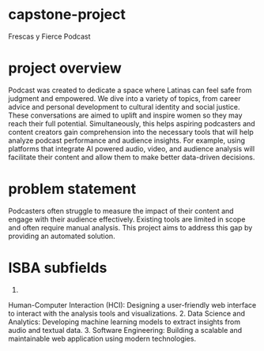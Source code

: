 # capstone-project
Frescas y Fierce Podcast
# project overview
Podcast was created to dedicate a space where Latinas can feel safe from judgment and empowered. We dive into a variety of topics, from career advice and personal development to cultural identity and social justice. These conversations are aimed to uplift and inspire women so they may reach their full potential.
Simultaneously, this helps aspiring podcasters and content creators gain comprehension into the necessary tools that will help analyze podcast performance and audience insights. For example, using platforms that integrate AI powered audio, video, and audience analysis will facilitate their content and allow them to make better data-driven decisions.
# problem statement
Podcasters often struggle to measure the impact of their content and engage with their audience effectively. Existing tools are limited in scope and often require manual analysis. This project aims to address this gap by providing an automated solution.
# ISBA subfields
1.
Human-Computer Interaction (HCI): Designing a user-friendly web interface to interact with the analysis tools and visualizations.
2. 
Data Science and Analytics: Developing machine learning models to extract insights from audio and textual data.
3.
Software Engineering: Building a scalable and maintainable web application using modern technologies.
